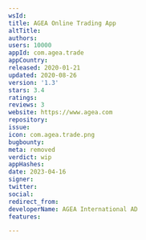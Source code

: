 ```yaml
---
wsId: 
title: AGEA Online Trading App
altTitle: 
authors: 
users: 10000
appId: com.agea.trade
appCountry: 
released: 2020-01-21
updated: 2020-08-26
version: '1.3'
stars: 3.4
ratings: 
reviews: 3
website: https://www.agea.com
repository: 
issue: 
icon: com.agea.trade.png
bugbounty: 
meta: removed
verdict: wip
appHashes: 
date: 2023-04-16
signer: 
twitter: 
social: 
redirect_from: 
developerName: AGEA International AD
features: 

---
```


